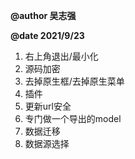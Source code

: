 **@author 吴志强**

**@date 2021/9/23**

1. 右上角退出/最小化
2. 源码加密
3. 去掉原生框/去掉原生菜单
4. 插件
5. 更新url安全
6. 专门做一个导出的model
7. 数据迁移 
8. 数据源选择
